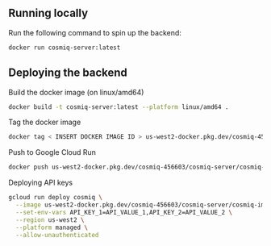 ## Running locally
Run the following command to spin up the backend:
```sh
docker run cosmiq-server:latest
```

## Deploying the backend

Build the docker image (on linux/amd64)
```sh
docker build -t cosmiq-server:latest --platform linux/amd64 .
```

Tag the docker image
```sh
docker tag < INSERT DOCKER IMAGE ID > us-west2-docker.pkg.dev/cosmiq-456603/cosmiq-server/cosmiq-image
```

Push to Google Cloud Run
```sh
docker push us-west2-docker.pkg.dev/cosmiq-456603/cosmiq-server/cosmiq-image:latest
```

Deploying API keys
```sh
gcloud run deploy cosmiq \
  --image us-west2-docker.pkg.dev/cosmiq-456603/cosmiq-server/cosmiq-image:latest \
  --set-env-vars API_KEY_1=API_VALUE_1,API_KEY_2=API_VALUE_2 \
  --region us-west2 \
  --platform managed \
  --allow-unauthenticated
```